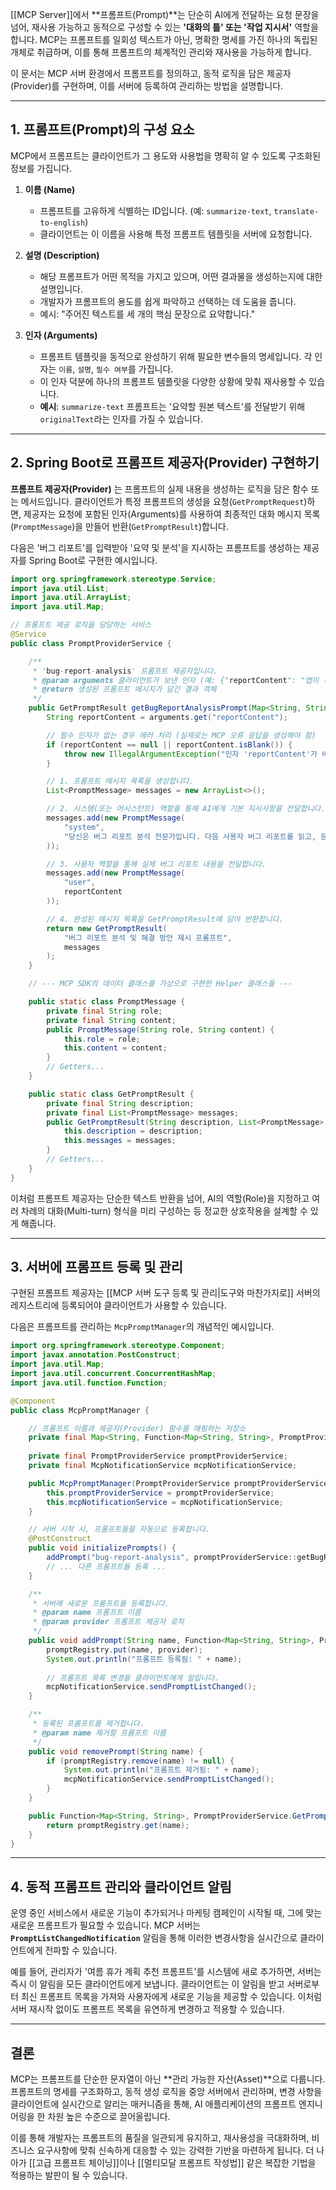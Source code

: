 [[MCP Server]]에서 **프롬프트(Prompt)**는 단순히 AI에게 전달하는 요청 문장을 넘어, 재사용 가능하고 동적으로 구성할 수 있는 **'대화의 틀' 또는 '작업 지시서'** 역할을 합니다. MCP는 프롬프트를 일회성 텍스트가 아닌, 명확한 명세를 가진 하나의 독립된 개체로 취급하며, 이를 통해 프롬프트의 체계적인 관리와 재사용을 가능하게 합니다.

이 문서는 MCP 서버 환경에서 프롬프트를 정의하고, 동적 로직을 담은 제공자(Provider)를 구현하며, 이를 서버에 등록하여 관리하는 방법을 설명합니다.

---

## 1. 프롬프트(Prompt)의 구성 요소

MCP에서 프롬프트는 클라이언트가 그 용도와 사용법을 명확히 알 수 있도록 구조화된 정보를 가집니다.

1. **이름 (Name)**
    
    - 프롬프트를 고유하게 식별하는 ID입니다. (예: `summarize-text`, `translate-to-english`)
    - 클라이언트는 이 이름을 사용해 특정 프롬프트 템플릿을 서버에 요청합니다.
2. **설명 (Description)**
    
    - 해당 프롬프트가 어떤 목적을 가지고 있으며, 어떤 결과물을 생성하는지에 대한 설명입니다.
    - 개발자가 프롬프트의 용도를 쉽게 파악하고 선택하는 데 도움을 줍니다.
    - 예시: "주어진 텍스트를 세 개의 핵심 문장으로 요약합니다."
3. **인자 (Arguments)**
    
    - 프롬프트 템플릿을 동적으로 완성하기 위해 필요한 변수들의 명세입니다. 각 인자는 `이름`, `설명`, `필수 여부`를 가집니다.
    - 이 인자 덕분에 하나의 프롬프트 템플릿을 다양한 상황에 맞춰 재사용할 수 있습니다.
    - **예시**: `summarize-text` 프롬프트는 '요약할 원본 텍스트'를 전달받기 위해 `originalText`라는 인자를 가질 수 있습니다.

---

## 2. Spring Boot로 프롬프트 제공자(Provider) 구현하기

**프롬프트 제공자(Provider)** 는 프롬프트의 실제 내용을 생성하는 로직을 담은 함수 또는 메서드입니다. 클라이언트가 특정 프롬프트의 생성을 요청(`GetPromptRequest`)하면, 제공자는 요청에 포함된 인자(Arguments)를 사용하여 최종적인 대화 메시지 목록(`PromptMessage`)을 만들어 반환(`GetPromptResult`)합니다.

다음은 '버그 리포트'를 입력받아 '요약 및 분석'을 지시하는 프롬프트를 생성하는 제공자를 Spring Boot로 구현한 예시입니다.

```java
import org.springframework.stereotype.Service;
import java.util.List;
import java.util.ArrayList;
import java.util.Map;

// 프롬프트 제공 로직을 담당하는 서비스
@Service
public class PromptProviderService {

    /**
     * 'bug-report-analysis' 프롬프트 제공자입니다.
     * @param arguments 클라이언트가 보낸 인자 (예: {"reportContent": "앱이 자꾸 멈춰요..."})
     * @return 생성된 프롬프트 메시지가 담긴 결과 객체
     */
    public GetPromptResult getBugReportAnalysisPrompt(Map<String, String> arguments) {
        String reportContent = arguments.get("reportContent");

        // 필수 인자가 없는 경우 에러 처리 (실제로는 MCP 오류 응답을 생성해야 함)
        if (reportContent == null || reportContent.isBlank()) {
            throw new IllegalArgumentException("인자 'reportContent'가 비어있습니다.");
        }

        // 1. 프롬프트 메시지 목록을 생성합니다.
        List<PromptMessage> messages = new ArrayList<>();

        // 2. 시스템(또는 어시스턴트) 역할을 통해 AI에게 기본 지시사항을 전달합니다.
        messages.add(new PromptMessage(
            "system",
            "당신은 버그 리포트 분석 전문가입니다. 다음 사용자 버그 리포트를 읽고, 문제 원인을 추정하고 해결 방안을 제시해주세요."
        ));

        // 3. 사용자 역할을 통해 실제 버그 리포트 내용을 전달합니다.
        messages.add(new PromptMessage(
            "user",
            reportContent
        ));

        // 4. 완성된 메시지 목록을 GetPromptResult에 담아 반환합니다.
        return new GetPromptResult(
            "버그 리포트 분석 및 해결 방안 제시 프롬프트",
            messages
        );
    }

    // --- MCP SDK의 데이터 클래스를 가상으로 구현한 Helper 클래스들 ---

    public static class PromptMessage {
        private final String role;
        private final String content;
        public PromptMessage(String role, String content) {
            this.role = role;
            this.content = content;
        }
        // Getters...
    }

    public static class GetPromptResult {
        private final String description;
        private final List<PromptMessage> messages;
        public GetPromptResult(String description, List<PromptMessage> messages) {
            this.description = description;
            this.messages = messages;
        }
        // Getters...
    }
}
```

이처럼 프롬프트 제공자는 단순한 텍스트 반환을 넘어, AI의 역할(Role)을 지정하고 여러 차례의 대화(Multi-turn) 형식을 미리 구성하는 등 정교한 상호작용을 설계할 수 있게 해줍니다.

---

## 3. 서버에 프롬프트 등록 및 관리

구현된 프롬프트 제공자는 [[MCP 서버 도구 등록 및 관리|도구와 마찬가지로]] 서버의 레지스트리에 등록되어야 클라이언트가 사용할 수 있습니다.

다음은 프롬프트를 관리하는 `McpPromptManager`의 개념적인 예시입니다.

```java
import org.springframework.stereotype.Component;
import javax.annotation.PostConstruct;
import java.util.Map;
import java.util.concurrent.ConcurrentHashMap;
import java.util.function.Function;

@Component
public class McpPromptManager {

    // 프롬프트 이름과 제공자(Provider) 함수를 매핑하는 저장소
    private final Map<String, Function<Map<String, String>, PromptProviderService.GetPromptResult>> promptRegistry = new ConcurrentHashMap<>();
    
    private final PromptProviderService promptProviderService;
    private final McpNotificationService mcpNotificationService;

    public McpPromptManager(PromptProviderService promptProviderService, McpNotificationService mcpNotificationService) {
        this.promptProviderService = promptProviderService;
        this.mcpNotificationService = mcpNotificationService;
    }

    // 서버 시작 시, 프롬프트들을 자동으로 등록합니다.
    @PostConstruct
    public void initializePrompts() {
        addPrompt("bug-report-analysis", promptProviderService::getBugReportAnalysisPrompt);
        // ... 다른 프롬프트들 등록 ...
    }

    /**
     * 서버에 새로운 프롬프트를 등록합니다.
     * @param name 프롬프트 이름
     * @param provider 프롬프트 제공자 로직
     */
    public void addPrompt(String name, Function<Map<String, String>, PromptProviderService.GetPromptResult> provider) {
        promptRegistry.put(name, provider);
        System.out.println("프롬프트 등록됨: " + name);
        
        // 프롬프트 목록 변경을 클라이언트에게 알립니다.
        mcpNotificationService.sendPromptListChanged();
    }

    /**
     * 등록된 프롬프트를 제거합니다.
     * @param name 제거할 프롬프트 이름
     */
    public void removePrompt(String name) {
        if (promptRegistry.remove(name) != null) {
            System.out.println("프롬프트 제거됨: " + name);
            mcpNotificationService.sendPromptListChanged();
        }
    }

    public Function<Map<String, String>, PromptProviderService.GetPromptResult> getPromptProvider(String name) {
        return promptRegistry.get(name);
    }
}
```

---

## 4. 동적 프롬프트 관리와 클라이언트 알림

운영 중인 서비스에서 새로운 기능이 추가되거나 마케팅 캠페인이 시작될 때, 그에 맞는 새로운 프롬프트가 필요할 수 있습니다. MCP 서버는 **`PromptListChangedNotification`** 알림을 통해 이러한 변경사항을 실시간으로 클라이언트에게 전파할 수 있습니다.

예를 들어, 관리자가 '여름 휴가 계획 추천 프롬프트'를 시스템에 새로 추가하면, 서버는 즉시 이 알림을 모든 클라이언트에게 보냅니다. 클라이언트는 이 알림을 받고 서버로부터 최신 프롬프트 목록을 가져와 사용자에게 새로운 기능을 제공할 수 있습니다. 이처럼 서버 재시작 없이도 프롬프트 목록을 유연하게 변경하고 적용할 수 있습니다.

---

## 결론

MCP는 프롬프트를 단순한 문자열이 아닌 **관리 가능한 자산(Asset)**으로 다룹니다. 프롬프트의 명세를 구조화하고, 동적 생성 로직을 중앙 서버에서 관리하며, 변경 사항을 클라이언트에 실시간으로 알리는 매커니즘을 통해, AI 애플리케이션의 프롬프트 엔지니어링을 한 차원 높은 수준으로 끌어올립니다.

이를 통해 개발자는 프롬프트의 품질을 일관되게 유지하고, 재사용성을 극대화하며, 비즈니스 요구사항에 맞춰 신속하게 대응할 수 있는 강력한 기반을 마련하게 됩니다. 더 나아가 [[고급 프롬프트 체이닝]]이나 [[멀티모달 프롬프트 작성법]] 같은 복잡한 기법을 적용하는 발판이 될 수 있습니다.
